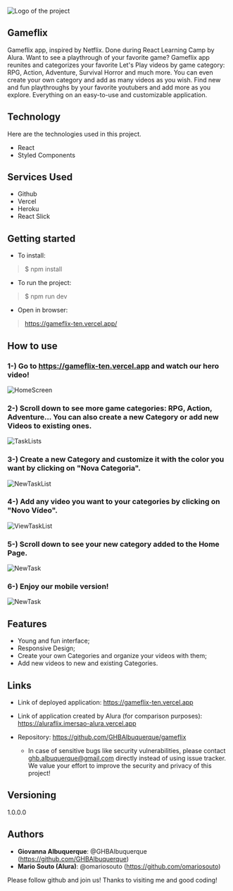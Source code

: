![Logo of the project](https://github.com/GHBAlbuquerque/gameflix/blob/master/public/readme_images/logo.png)
 
## Gameflix

Gameflix app, inspired by Netflix. Done during React Learning Camp by Alura.
Want to see a playthrough of your favorite game? Gameflix app reunites and categorizes your favorite Let's Play videos by game category: RPG, Action, Adventure, Survival Horror and much more. You can even create your own category and add as many videos as you wish.
Find new and fun playthroughs by your favorite youtubers and add more as you explore. Everything on an easy-to-use and customizable application.
 
 
## Technology 
 
Here are the technologies used in this project.
 
* React
* Styled Components
 
 
## Services Used
 
* Github
* Vercel
* Heroku
* React Slick
 
 
## Getting started
 
* To install:
>    $ npm install
* To run the project:
>    $ npm run dev
* Open in browser:
>    https://gameflix-ten.vercel.app/
 
## How to use
 
### 1-) Go to https://gameflix-ten.vercel.app and watch our hero video!
![HomeScreen](https://github.com/GHBAlbuquerque/gameflix/blob/master/public/readme_images/sc_HomeBanner.png)

### 2-) Scroll down to see more game categories: RPG, Action, Adventure... You can also create a new Category or add new Videos to existing ones.
![TaskLists](https://github.com/GHBAlbuquerque/gameflix/blob/master/public/readme_images/sc_videocarousels.png)

### 3-) Create a new Category and customize it with the color you want by clicking on "Nova Categoria".
![NewTaskList](https://github.com/GHBAlbuquerque/gameflix/blob/master/public/readme_images/sc_categoryreg.png)

### 4-) Add any video you want to your categories by clicking on "Novo Vídeo".
![ViewTaskList](https://github.com/GHBAlbuquerque/gameflix/blob/master/public/readme_images/sc_videoreg.png)

### 5-) Scroll down to see your new category added to the Home Page.
![NewTask](https://github.com/GHBAlbuquerque/gameflix/blob/master/public/readme_images/sc_newcategoryvideo.png)

### 6-) Enjoy our mobile version!
![NewTask](https://github.com/GHBAlbuquerque/gameflix/blob/master/public/readme_images/sc_HomeMobile.png)

 
## Features
 
  - Young and fun interface;
  - Responsive Design;
  - Create your own Categories and organize your videos with them;
  - Add new videos to new and existing Categories.
 
 
## Links
 
 - Link of deployed application: https://gameflix-ten.vercel.app
 - Link of application created by Alura (for comparison purposes): https://aluraflix.imersao-alura.vercel.app
 
  - Repository: https://github.com/GHBAlbuquerque/gameflix
    - In case of sensitive bugs like security vulnerabilities, please contact
     ghb.albuquerque@gmail.com directly instead of using issue tracker. We value your effort
      to improve the security and privacy of this project!
 
 
## Versioning
 
1.0.0.0
 
 
## Authors
 
* **Giovanna Albuquerque**: @GHBAlbuquerque (https://github.com/GHBAlbuquerque)
* **Mario Souto (Alura)**: @omariosouto (https://github.com/omariosouto)
 
 
Please follow github and join us!
Thanks to visiting me and good coding!
